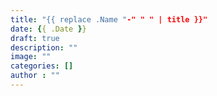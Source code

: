 ```yaml
---
title: "{{ replace .Name "-" " " | title }}"
date: {{ .Date }}
draft: true
description: ""
image: ""
categories: []
author : ""
---
```


